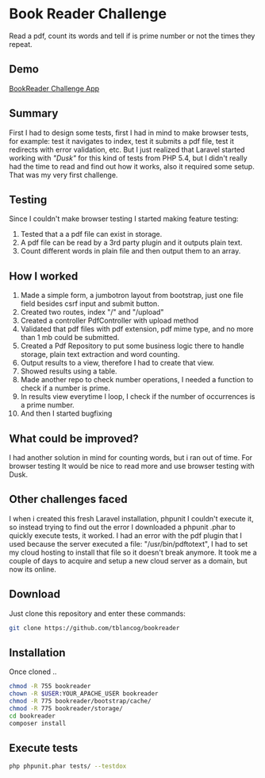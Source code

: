 # Book Reader Challenge
Read a pdf, count its words and tell if is prime number or not the times they repeat.

## Demo
[BookReader Challenge App](http://bookreader.goblankdev.com/)

## Summary
First I had to design some tests, first I had in mind to make browser tests, for example: test it navigates to index, test it submits a pdf file, test it redirects with error validation, etc. But I just realized that Laravel started working with _"Dusk"_ for this kind of tests from PHP 5.4, but I didn't really had the time to read and find out how it works, also it required some setup. That was my very first challenge.

## Testing
Since I couldn't make browser testing I started making feature testing:
1. Tested that a a pdf file can exist in storage.
2. A pdf file can be read by a 3rd party plugin and it outputs plain text.
3. Count different words in plain file and then output them to an array.

## How I worked
1. Made a simple form, a jumbotron layout from bootstrap, just one file field besides csrf input and submit button.
2. Created two routes, index "/" and "/upload"
3. Created a controller PdfController with upload method
4. Validated that pdf files with pdf extension, pdf mime type, and no more than 1 mb could be submitted.
5. Created a Pdf Repository to put some business logic there to handle storage, plain text extraction and word counting.
6. Output results to a view, therefore I had to create that view.
7. Showed results using a table.
8. Made another repo to check number operations, I needed a function to check if a number is prime.
9. In results view everytime I loop, I check if the number of occurrences is a prime number.
10. And then I started bugfixing

## What could be improved?
I had another solution in mind for counting words, but i ran out of time. 
For browser testing It would be nice to read more and use browser testing with Dusk.


## Other challenges faced
I when i created this fresh Laravel installation, phpunit I couldn't execute it, so instead trying to find out the error I downloaded a phpunit .phar to quickly execute tests, it worked.
I had an error with the pdf plugin that I used because the server executed a file: "/usr/bin/pdftotext", I had to set my cloud hosting to install that file so it doesn't break anymore.
It took me a couple of days to acquire and setup a new cloud server as a domain, but now its online.

## Download
Just clone this repository and enter these commands:
```bash
git clone https://github.com/tblancog/bookreader
```

## Installation
Once cloned ..
```bash
chmod -R 755 bookreader
chown -R $USER:YOUR_APACHE_USER bookreader
chmod -R 775 bookreader/bootstrap/cache/
chmod -R 775 bookreader/storage/
cd bookreader
composer install
```

## Execute tests
```bash
php phpunit.phar tests/ --testdox
```
